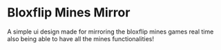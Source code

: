 # Bloxflip Mines Mirror
A simple ui design made for mirroring the bloxflip mines games real time also being able to have all the mines functionalities!
